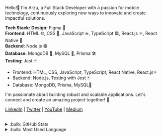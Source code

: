 Hello!👋 I'm Arzu, a Full Stack Developer with a passion for mobile technology, continuously exploring new ways to innovate and create impactful solutions.

**Tech Stack:**
**Design:** Figma 🎨  
**Frontend:** HTML 🌐, CSS 🎨, JavaScript ☕, TypeScript 🟦, React.js ⚛, React Native 📱  
**Backend:** Node.js 🟢  
**Database:** MongoDB 🍃, MySQL 🐬, Prisma 🛠️  
**Testing:** Jest 🃏
- Frontend: HTML, CSS, JavaScript, TypeScript, React Native, React.js⚛
- Backend: Node.js, Testing with Jest 🃏
- Database: MongoDB, Prisma, MySQL🐬

  

I'm passionate about building robust and scalable applications. Let's connect and create an amazing project together! 🚀

[LinkedIn](https://www.linkedin.com/in/arzucaner/) | [Twitter](https://x.com/arz_ugny) | [YouTube](https://www.youtube.com/channel/UCsK0v6RouRYb5I1Ny8flrOg) | [Medium](https://arzugny.medium.com/)

 <br />
 <details>
 <summary>:bulb: GitHub Stats</summary>
 <img src="https://github-readme-stats.vercel.app/api?username=arzucaner&show_icons=true&theme=dracula">
 </details>
 
 <details>
 <summary>:bulb: Most Used Language</summary>
 <img src="https://github-readme-stats.vercel.app/api/top-langs/?username=arzucaner&layout=compact">
 </details>                
